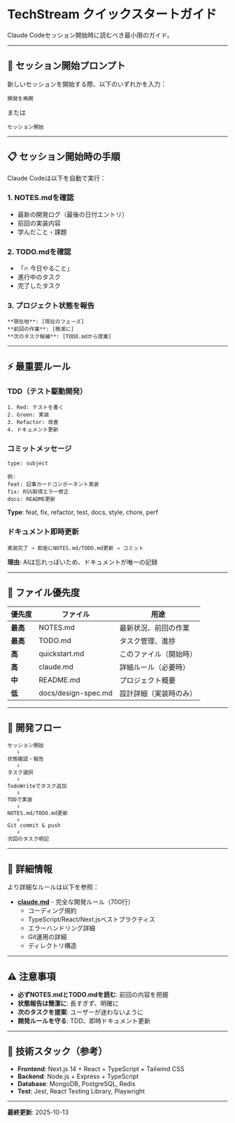 # TechStream クイックスタートガイド

Claude Codeセッション開始時に読むべき最小限のガイド。

---

## 🚀 セッション開始プロンプト

新しいセッションを開始する際、以下のいずれかを入力：

```
開発を再開
```

または

```
セッション開始
```

---

## 📋 セッション開始時の手順

Claude Codeは以下を自動で実行：

### 1. NOTES.mdを確認
- 最新の開発ログ（最後の日付エントリ）
- 前回の実装内容
- 学んだこと・課題

### 2. TODO.mdを確認
- 「🔥 今日やること」
- 進行中のタスク
- 完了したタスク

### 3. プロジェクト状態を報告
```
**現在地**: [現在のフェーズ]
**前回の作業**: [簡潔に]
**次のタスク候補**: [TODO.mdから提案]
```

---

## ⚡ 最重要ルール

### TDD（テスト駆動開発）
```
1. Red: テストを書く
2. Green: 実装
3. Refactor: 改善
4. ドキュメント更新
```

### コミットメッセージ
```
type: subject

例:
feat: 記事カードコンポーネント実装
fix: RSS取得エラー修正
docs: README更新
```

**Type**: feat, fix, refactor, test, docs, style, chore, perf

### ドキュメント即時更新
```
実装完了 → 即座にNOTES.md/TODO.md更新 → コミット
```

**理由**: AIは忘れっぽいため、ドキュメントが唯一の記録

---

## 📁 ファイル優先度

| 優先度 | ファイル | 用途 |
|--------|----------|------|
| **最高** | NOTES.md | 最新状況、前回の作業 |
| **最高** | TODO.md | タスク管理、進捗 |
| **高** | quickstart.md | このファイル（開始時） |
| **高** | claude.md | 詳細ルール（必要時） |
| **中** | README.md | プロジェクト概要 |
| **低** | docs/design-spec.md | 設計詳細（実装時のみ） |

---

## 🎯 開発フロー

```
セッション開始
   ↓
状態確認・報告
   ↓
タスク選択
   ↓
TodoWriteでタスク追加
   ↓
TDDで実装
   ↓
NOTES.md/TODO.md更新
   ↓
Git commit & push
   ↓
次回のタスク明記
```

---

## 📖 詳細情報

より詳細なルールは以下を参照：

- **[claude.md](./claude.md)** - 完全な開発ルール（700行）
  - コーディング規約
  - TypeScript/React/Next.jsベストプラクティス
  - エラーハンドリング詳細
  - Git運用の詳細
  - ディレクトリ構造

---

## ⚠️ 注意事項

- **必ずNOTES.mdとTODO.mdを読む**: 前回の内容を把握
- **状態報告は簡潔に**: 長すぎず、明確に
- **次のタスクを提案**: ユーザーが迷わないように
- **開発ルールを守る**: TDD、即時ドキュメント更新

---

## 🔧 技術スタック（参考）

- **Frontend**: Next.js 14 + React + TypeScript + Tailwind CSS
- **Backend**: Node.js + Express + TypeScript
- **Database**: MongoDB, PostgreSQL, Redis
- **Test**: Jest, React Testing Library, Playwright

---

**最終更新**: 2025-10-13
